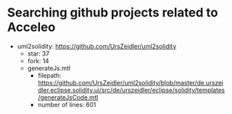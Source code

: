 # Searching github projects related to Acceleo 
- uml2solidity: https://github.com/UrsZeidler/uml2solidity
  + star: 37
  + fork: 14
  + generateJs.mtl
    - filepath: https://github.com/UrsZeidler/uml2solidity/blob/master/de.urszeidler.eclipse.solidity.ui/src/de/urszeidler/eclipse/solidity/templates/generateJsCode.mtl
    - number of lines: 601